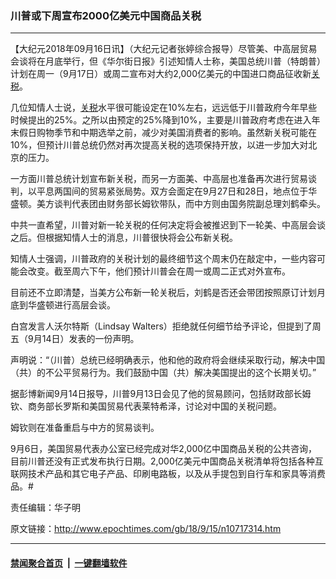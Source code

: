 ### 川普或下周宣布2000亿美元中国商品关税
------------------------

<p>【大纪元2018年09月16日讯】（大纪元记者张婷综合报导）尽管美、中高层贸易会谈将在月底举行，但《华尔街日报》引述知情人士称，美国总统川普（特朗普）计划在周一（9月17日）或周二宣布对大约2,000亿美元的中国进口商品征收新<a href="http://www.epochtimes.com/gb/tag/%E5%85%B3%E7%A8%8E.html">关税</a>。</p>
<p>几位知情人士说，<a href="http://www.epochtimes.com/gb/tag/%E5%85%B3%E7%A8%8E.html">关税</a>水平很可能设定在10%左右，远远低于川普政府今年早些时候提出的25%。之所以由预定的25%降到10%，主要是川普政府考虑在进入年末假日购物季节和中期选举之前，减少对美国消费者的影响。虽然新关税可能在10%，但预计川普总统仍然对再次提高关税的选项保持开放，以进一步加大对北京的压力。</p>
<p>一方面川普总统计划宣布新关税，而另一方面美、中高层也准备再次进行贸易谈判，以平息两国间的贸易紧张局势。双方会面定在9月27日和28日，地点位于华盛顿。美方谈判代表团由财务部长姆钦带队，而中方则由国务院副总理刘鹤牵头。</p>
<p>中共一直希望，川普对新一轮关税的任何决定将会被推迟到下一轮美、中高层会谈之后。但根据知情人士的消息，川普很快将会公布新关税。</p>
<p>知情人士强调，川普政府的关税计划的最终细节这个周末仍在敲定中，一些内容可能会改变。截至周六下午，他们预计川普会在周一或周二正式对外宣布。</p>
<p>目前还不立即清楚，当美方公布新一轮关税后，刘鹤是否还会带团按照原订计划月底到华盛顿进行高层会谈。</p>
<p>白宫发言人沃尔特斯（Lindsay Walters）拒绝就任何细节给予评论，但提到了周五（9月14日）发表的一份声明。</p>
<p>声明说：“（川普）总统已经明确表示，他和他的政府将会继续采取行动，解决中国（共）的不公平贸易行为。我们鼓励中国（共）解决美国提出的这个长期关切。”</p>
<p>据彭博新闻9月14日报导，川普9月13日会见了他的贸易顾问，包括财政部长姆钦、商务部长罗斯和美国贸易代表莱特希泽，讨论对中国的关税问题。</p>
<p>姆钦则在准备重启与中方的贸易谈判。</p>
<p>9月6日，美国贸易代表办公室已经完成对华2,000亿中国商品关税的公共咨询，目前川普还没有正式发布执行日期。2,000亿美元中国商品关税清单将包括各种互联网技术产品和其它电子产品、印刷电路板，以及从手提包到自行车和家具等消费品。#</p>
<p>责任编辑：华子明</p>

原文链接：http://www.epochtimes.com/gb/18/9/15/n10717314.htm


------------------------
#### [禁闻聚合首页](https://github.com/gfw-breaker/banned-news/blob/master/README.md) &nbsp;|&nbsp;  [一键翻墙软件](https://github.com/gfw-breaker/nogfw/blob/master/README.md)